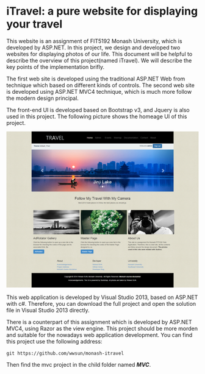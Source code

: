 iTravel: a pure website for displaying your travel
==============

This website is an assignment of FIT5192 Monash University, which is developed by ASP.NET. In this project, we design and developed two websites for displaying photos of our life. This document will be helpful to describe the overview of this project(named iTravel). We will describe the key points of the implementation brifly.

The first web site is developed using the traditional ASP.NET Web from technique which based on different kinds of controls. The second web site is developed using ASP.NET MVC4 technique, which is much more follow the modern design principal.

The front-end UI is developed based on Bootstrap v3, and Jquery is also used in this project. The following picture shows the homeage UI of this project.

![iTravel HomePage](/img/itravel.png)

This web application is developed by Visual Studio 2013, based on ASP.NET with c#. Therefore, you can download the full project and open the solution file in Visual Studio 2013 directly.

There is a counterpart of this assignment which is developed by ASP.NET MVC4, using Razor as the view engine. This project should be more morden and suitable for the nowadays web application development. You can find this project use the following address:

	git https://github.com/wwsun/monash-itravel

Then find the mvc project in the child folder named ***MVC***.
